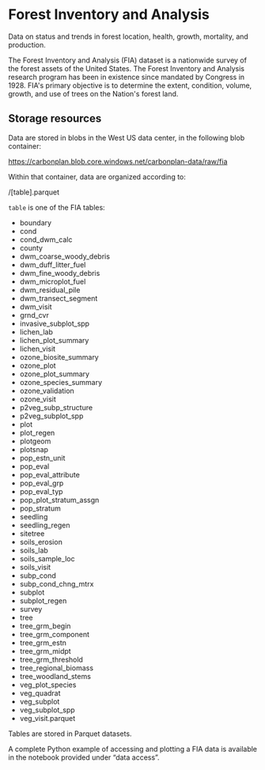 # Forest Inventory and Analysis

Data on status and trends in forest location, health, growth, mortality, and production.

The Forest Inventory and Analysis (FIA) dataset is a nationwide survey of the forest assets of the United States. The Forest Inventory and Analysis research program has been in existence since mandated by Congress in 1928. FIA's primary objective is to determine the extent, condition, volume, growth, and use of trees on the Nation's forest land.

## Storage resources
Data are stored in blobs in the West US data center, in the following blob container:

https://carbonplan.blob.core.windows.net/carbonplan-data/raw/fia

Within that container, data are organized according to:

/[table].parquet

`table` is one of the FIA tables:

- boundary
- cond
- cond_dwm_calc
- county
- dwm_coarse_woody_debris
- dwm_duff_litter_fuel
- dwm_fine_woody_debris
- dwm_microplot_fuel
- dwm_residual_pile
- dwm_transect_segment
- dwm_visit
- grnd_cvr
- invasive_subplot_spp
- lichen_lab
- lichen_plot_summary
- lichen_visit
- ozone_biosite_summary
- ozone_plot
- ozone_plot_summary
- ozone_species_summary
- ozone_validation
- ozone_visit
- p2veg_subp_structure
- p2veg_subplot_spp
- plot
- plot_regen
- plotgeom
- plotsnap
- pop_estn_unit
- pop_eval
- pop_eval_attribute
- pop_eval_grp
- pop_eval_typ
- pop_plot_stratum_assgn
- pop_stratum
- seedling
- seedling_regen
- sitetree
- soils_erosion
- soils_lab
- soils_sample_loc
- soils_visit
- subp_cond
- subp_cond_chng_mtrx
- subplot
- subplot_regen
- survey
- tree
- tree_grm_begin
- tree_grm_component
- tree_grm_estn
- tree_grm_midpt
- tree_grm_threshold
- tree_regional_biomass
- tree_woodland_stems
- veg_plot_species
- veg_quadrat
- veg_subplot
- veg_subplot_spp
- veg_visit.parquet

Tables are stored in Parquet datasets. 

A complete Python example of accessing and plotting a FIA data is available in the notebook provided under “data access”.

